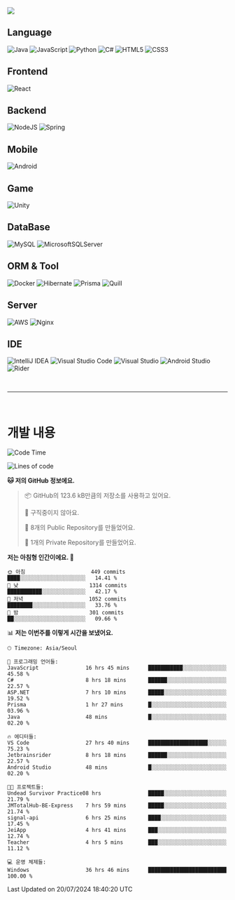<img src="https://capsule-render.vercel.app/api?type=waving&color=364765&height=300&section=header&text=Welcome&fontSize=90" />

## Language
![Java](https://img.shields.io/badge/java-%23ED8B00.svg?style=for-the-badge&logo=openjdk&logoColor=white)
![JavaScript](https://img.shields.io/badge/javascript-%23323330.svg?style=for-the-badge&logo=javascript&logoColor=%23F7DF1E)
![Python](https://img.shields.io/badge/python-3670A0?style=for-the-badge&logo=python&logoColor=ffdd54)
![C#](https://img.shields.io/badge/c%23-%23239120.svg?style=for-the-badge&logo=csharp&logoColor=white)
![HTML5](https://img.shields.io/badge/html5-%23E34F26.svg?style=for-the-badge&logo=html5&logoColor=white)
![CSS3](https://img.shields.io/badge/css3-%231572B6.svg?style=for-the-badge&logo=css3&logoColor=white)

## Frontend
![React](https://img.shields.io/badge/react-%2320232a.svg?style=for-the-badge&logo=react&logoColor=%2361DAFB)

## Backend
![NodeJS](https://img.shields.io/badge/node.js-6DA55F?style=for-the-badge&logo=node.js&logoColor=white)
![Spring](https://img.shields.io/badge/spring-%236DB33F.svg?style=for-the-badge&logo=spring&logoColor=white)

## Mobile
![Android](https://img.shields.io/badge/Android-3DDC84?style=for-the-badge&logo=android&logoColor=white)

## Game
![Unity](https://img.shields.io/badge/unity-%23000000.svg?style=for-the-badge&logo=unity&logoColor=white)

## DataBase
![MySQL](https://img.shields.io/badge/mysql-4479A1.svg?style=for-the-badge&logo=mysql&logoColor=white)
![MicrosoftSQLServer](https://img.shields.io/badge/Microsoft%20SQL%20Server-CC2927?style=for-the-badge&logo=microsoft%20sql%20server&logoColor=white)

## ORM & Tool
![Docker](https://img.shields.io/badge/docker-%230db7ed.svg?style=for-the-badge&logo=docker&logoColor=white)
![Hibernate](https://img.shields.io/badge/Hibernate-59666C?style=for-the-badge&logo=Hibernate&logoColor=white)
![Prisma](https://img.shields.io/badge/Prisma-3982CE?style=for-the-badge&logo=Prisma&logoColor=white)
![Quill](https://img.shields.io/badge/Quill-52B0E7?style=for-the-badge&logo=apache&logoColor=white)

## Server
![AWS](https://img.shields.io/badge/AWS-%23FF9900.svg?style=for-the-badge&logo=amazon-aws&logoColor=white)
![Nginx](https://img.shields.io/badge/nginx-%23009639.svg?style=for-the-badge&logo=nginx&logoColor=white)

## IDE
![IntelliJ IDEA](https://img.shields.io/badge/IntelliJIDEA-000000.svg?style=for-the-badge&logo=intellij-idea&logoColor=white)
![Visual Studio Code](https://img.shields.io/badge/Visual%20Studio%20Code-0078d7.svg?style=for-the-badge&logo=visual-studio-code&logoColor=white)
![Visual Studio](https://img.shields.io/badge/Visual%20Studio-5C2D91.svg?style=for-the-badge&logo=visual-studio&logoColor=white)
![Android Studio](https://img.shields.io/badge/android%20studio-346ac1?style=for-the-badge&logo=android%20studio&logoColor=white)
![Rider](https://img.shields.io/badge/Rider-000000.svg?style=for-the-badge&logo=Rider&logoColor=white&color=black&labelColor=crimson)

<br>

---

<br>

# 개발 내용

<!--START_SECTION:waka-->
![Code Time](http://img.shields.io/badge/Code%20Time-596%20hrs%2026%20mins-blue)

![Lines of code](https://img.shields.io/badge/%EC%A0%80%EB%8A%94%20%EC%97%AC%ED%83%9C%EA%B9%8C%EC%A7%80%20-881.0%20thousand%20%EC%A4%84%EC%9D%98%20%EC%BD%94%EB%93%9C%EB%A5%BC%20%EC%9E%91%EC%84%B1%ED%96%88%EC%96%B4%EC%9A%94.-blue)

**🐱 저의 GitHub 정보에요.** 

> 📦 GitHub의 123.6 kB만큼의 저장소를 사용하고 있어요. 
 > 
> 🚫 구직중이지 않아요.
 > 
> 📜 8개의 Public Repository를 만들었어요. 
 > 
> 🔑 1개의 Private Repository를 만들었어요. 
 > 
**저는 아침형 인간이에요. 🐤** 

```text
🌞 아침                     449 commits         ████░░░░░░░░░░░░░░░░░░░░░   14.41 % 
🌆 낮　                     1314 commits        ███████████░░░░░░░░░░░░░░   42.17 % 
🌃 저녁                     1052 commits        ████████░░░░░░░░░░░░░░░░░   33.76 % 
🌙 밤　                     301 commits         ██░░░░░░░░░░░░░░░░░░░░░░░   09.66 % 
```


📊 **저는 이번주를 이렇게 시간을 보냈어요.** 

```text
🕑︎ Timezone: Asia/Seoul

💬 프로그래밍 언어들: 
JavaScript               16 hrs 45 mins      ███████████░░░░░░░░░░░░░░   45.58 % 
C#                       8 hrs 18 mins       ██████░░░░░░░░░░░░░░░░░░░   22.57 % 
ASP.NET                  7 hrs 10 mins       █████░░░░░░░░░░░░░░░░░░░░   19.52 % 
Prisma                   1 hr 27 mins        █░░░░░░░░░░░░░░░░░░░░░░░░   03.96 % 
Java                     48 mins             █░░░░░░░░░░░░░░░░░░░░░░░░   02.20 % 

🔥 에디터들: 
VS Code                  27 hrs 40 mins      ███████████████████░░░░░░   75.23 % 
Jetbrainsrider           8 hrs 18 mins       ██████░░░░░░░░░░░░░░░░░░░   22.57 % 
Android Studio           48 mins             █░░░░░░░░░░░░░░░░░░░░░░░░   02.20 % 

🐱‍💻 프로젝트들: 
Undead Survivor Practice08 hrs               █████░░░░░░░░░░░░░░░░░░░░   21.79 % 
JMTotalHub-BE-Express    7 hrs 59 mins       █████░░░░░░░░░░░░░░░░░░░░   21.74 % 
signal-api               6 hrs 25 mins       ████░░░░░░░░░░░░░░░░░░░░░   17.45 % 
JeiApp                   4 hrs 41 mins       ███░░░░░░░░░░░░░░░░░░░░░░   12.74 % 
Teacher                  4 hrs 5 mins        ███░░░░░░░░░░░░░░░░░░░░░░   11.12 % 

💻 운영 체제들: 
Windows                  36 hrs 46 mins      █████████████████████████   100.00 % 
```


 Last Updated on 20/07/2024 18:40:20 UTC
<!--END_SECTION:waka-->

